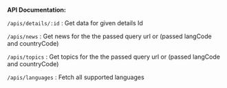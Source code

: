 **API Documentation:**

 `/apis/details/:id` : Get data for given details Id
 
 `/apis/news` :  Get news for the the passed query url or (passed langCode and countryCode)
 
 `/apis/topics` : Get topics for the the passed query url or (passed langCode and countryCode)
 
 `/apis/languages` : Fetch all supported languages 
 

